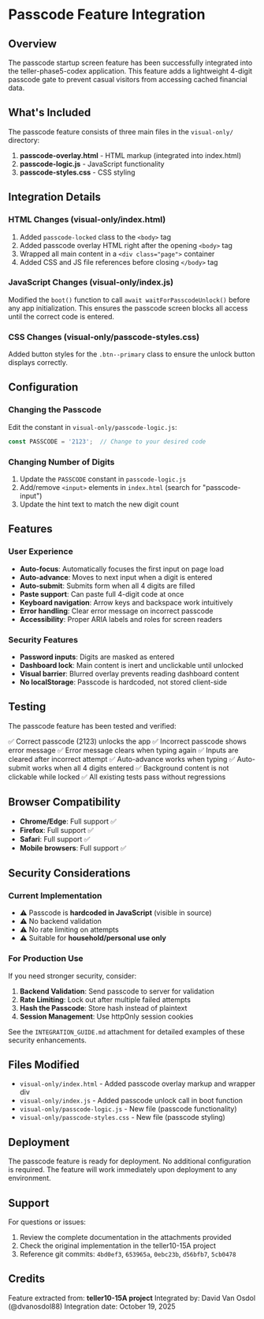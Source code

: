# Passcode Feature Integration

## Overview

The passcode startup screen feature has been successfully integrated into the teller-phase5-codex application. This feature adds a lightweight 4-digit passcode gate to prevent casual visitors from accessing cached financial data.

## What's Included

The passcode feature consists of three main files in the `visual-only/` directory:

1. **passcode-overlay.html** - HTML markup (integrated into index.html)
2. **passcode-logic.js** - JavaScript functionality
3. **passcode-styles.css** - CSS styling

## Integration Details

### HTML Changes (visual-only/index.html)

1. Added `passcode-locked` class to the `<body>` tag
2. Added passcode overlay HTML right after the opening `<body>` tag
3. Wrapped all main content in a `<div class="page">` container
4. Added CSS and JS file references before closing `</body>` tag

### JavaScript Changes (visual-only/index.js)

Modified the `boot()` function to call `await waitForPasscodeUnlock()` before any app initialization. This ensures the passcode screen blocks all access until the correct code is entered.

### CSS Changes (visual-only/passcode-styles.css)

Added button styles for the `.btn--primary` class to ensure the unlock button displays correctly.

## Configuration

### Changing the Passcode

Edit the constant in `visual-only/passcode-logic.js`:

```javascript
const PASSCODE = '2123';  // Change to your desired code
```

### Changing Number of Digits

1. Update the `PASSCODE` constant in `passcode-logic.js`
2. Add/remove `<input>` elements in `index.html` (search for "passcode-input")
3. Update the hint text to match the new digit count

## Features

### User Experience
- **Auto-focus**: Automatically focuses the first input on page load
- **Auto-advance**: Moves to next input when a digit is entered
- **Auto-submit**: Submits form when all 4 digits are filled
- **Paste support**: Can paste full 4-digit code at once
- **Keyboard navigation**: Arrow keys and backspace work intuitively
- **Error handling**: Clear error message on incorrect passcode
- **Accessibility**: Proper ARIA labels and roles for screen readers

### Security Features
- **Password inputs**: Digits are masked as entered
- **Dashboard lock**: Main content is inert and unclickable until unlocked
- **Visual barrier**: Blurred overlay prevents reading dashboard content
- **No localStorage**: Passcode is hardcoded, not stored client-side

## Testing

The passcode feature has been tested and verified:

✅ Correct passcode (2123) unlocks the app
✅ Incorrect passcode shows error message
✅ Error message clears when typing again
✅ Inputs are cleared after incorrect attempt
✅ Auto-advance works when typing
✅ Auto-submit works when all 4 digits entered
✅ Background content is not clickable while locked
✅ All existing tests pass without regressions

## Browser Compatibility

- **Chrome/Edge**: Full support ✅
- **Firefox**: Full support ✅
- **Safari**: Full support ✅
- **Mobile browsers**: Full support ✅

## Security Considerations

### Current Implementation
- ⚠️ Passcode is **hardcoded in JavaScript** (visible in source)
- ⚠️ No backend validation
- ⚠️ No rate limiting on attempts
- ⚠️ Suitable for **household/personal use only**

### For Production Use

If you need stronger security, consider:

1. **Backend Validation**: Send passcode to server for validation
2. **Rate Limiting**: Lock out after multiple failed attempts
3. **Hash the Passcode**: Store hash instead of plaintext
4. **Session Management**: Use httpOnly session cookies

See the `INTEGRATION_GUIDE.md` attachment for detailed examples of these security enhancements.

## Files Modified

- `visual-only/index.html` - Added passcode overlay markup and wrapper div
- `visual-only/index.js` - Added passcode unlock call in boot function
- `visual-only/passcode-logic.js` - New file (passcode functionality)
- `visual-only/passcode-styles.css` - New file (passcode styling)

## Deployment

The passcode feature is ready for deployment. No additional configuration is required. The feature will work immediately upon deployment to any environment.

## Support

For questions or issues:
1. Review the complete documentation in the attachments provided
2. Check the original implementation in the teller10-15A project
3. Reference git commits: `4bd0ef3`, `653965a`, `0ebc23b`, `d56bfb7`, `5cb0478`

## Credits

Feature extracted from: **teller10-15A project**
Integrated by: David Van Osdol (@dvanosdol88)
Integration date: October 19, 2025
